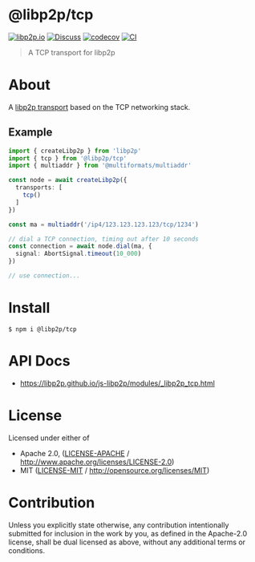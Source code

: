 # @libp2p/tcp

[![libp2p.io](https://img.shields.io/badge/project-libp2p-yellow.svg?style=flat-square)](http://libp2p.io/)
[![Discuss](https://img.shields.io/discourse/https/discuss.libp2p.io/posts.svg?style=flat-square)](https://discuss.libp2p.io)
[![codecov](https://img.shields.io/codecov/c/github/libp2p/js-libp2p.svg?style=flat-square)](https://codecov.io/gh/libp2p/js-libp2p)
[![CI](https://img.shields.io/github/actions/workflow/status/libp2p/js-libp2p/main.yml?branch=main\&style=flat-square)](https://github.com/libp2p/js-libp2p/actions/workflows/main.yml?query=branch%3Amain)

> A TCP transport for libp2p

# About

<!--

!IMPORTANT!

Everything in this README between "# About" and "# Install" is automatically
generated and will be overwritten the next time the doc generator is run.

To make changes to this section, please update the @packageDocumentation section
of src/index.js or src/index.ts

To experiment with formatting, please run "npm run docs" from the root of this
repo and examine the changes made.

-->

A [libp2p transport](https://docs.libp2p.io/concepts/transports/overview/) based on the TCP networking stack.

## Example

```TypeScript
import { createLibp2p } from 'libp2p'
import { tcp } from '@libp2p/tcp'
import { multiaddr } from '@multiformats/multiaddr'

const node = await createLibp2p({
  transports: [
    tcp()
  ]
})

const ma = multiaddr('/ip4/123.123.123.123/tcp/1234')

// dial a TCP connection, timing out after 10 seconds
const connection = await node.dial(ma, {
  signal: AbortSignal.timeout(10_000)
})

// use connection...
```

# Install

```console
$ npm i @libp2p/tcp
```

# API Docs

- <https://libp2p.github.io/js-libp2p/modules/_libp2p_tcp.html>

# License

Licensed under either of

- Apache 2.0, ([LICENSE-APACHE](LICENSE-APACHE) / <http://www.apache.org/licenses/LICENSE-2.0>)
- MIT ([LICENSE-MIT](LICENSE-MIT) / <http://opensource.org/licenses/MIT>)

# Contribution

Unless you explicitly state otherwise, any contribution intentionally submitted for inclusion in the work by you, as defined in the Apache-2.0 license, shall be dual licensed as above, without any additional terms or conditions.

